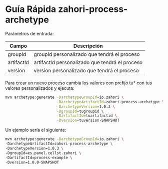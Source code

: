 # Guía Rápida zahori-process-archetype

Parámetros de entrada:

| Campo | Descripción |
| ------ | ------ |
| groupId | groupId personalizado que tendrá el proceso |
| artifactId | artifactId personalizado que tendrá el proceso |
| version | version personalizado que tendrá el proceso |


Para crear un nuevo proceso cambia los valores con prefijo tu* con tus valores personalizados y ejecuta:

```sh
mvn archetype:generate -DarchetypeGroupId=io.zahori \
                       -DarchetypeArtifactId=zahori-process-archetype \
                       -DarchetypeVersion=1.0.3 \
                       -DgroupId=tugroupid \
                       -DartifactId=tuartifactid \
                       -Dversion=tuversion-SNAPSHOT
```

Un ejemplo sería el siguiente:

```sh
mvn archetype:generate -DarchetypeGroupId=io.zahori \
-DarchetypeArtifactId=zahori-process-archetype \
-DarchetypeVersion=1.0.3 \
-DgroupId=es.panel.cellst.zahori \
-DartifactId=process-example \
-Dversion=1.0.0-SNAPSHOT
```

